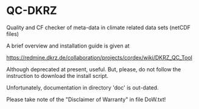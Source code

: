 QC-DKRZ
=======

Quality and CF checker of meta-data in climate related data sets (netCDF files)

A brief overview and installation guide is given at

https://redmine.dkrz.de/collaboration/projects/cordex/wiki/DKRZ_QC_Tool

Although deprecated at present, useful. But, please, do not follow
the instruction to download the install script.

Unfortunately, documentation in directory 'doc' is out-dated.

Please take note of the "Disclaimer of Warranty" in file DoW.txt!

